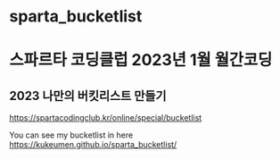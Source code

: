 # sparta_bucketlist
# 스파르타 코딩클럽 2023년 1월 월간코딩
## 2023 나만의 버킷리스트 만들기
https://spartacodingclub.kr/online/special/bucketlist


You can see my bucketlist in here   
https://kukeumen.github.io/sparta_bucketlist/
